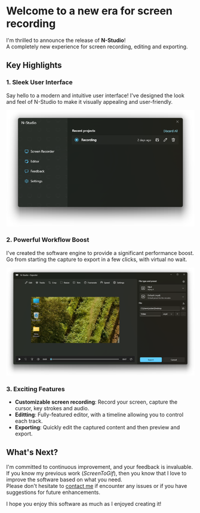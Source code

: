 # Welcome to a new era for screen recording

I'm thrilled to announce the release of **N-Studio**!  
A completely new experience for screen recording, editing and exporting.  

## Key Highlights

### 1. Sleek User Interface

Say hello to a modern and intuitive user interface! 
I've designed the look and feel of N-Studio to make it visually appealing and user-friendly.

![Welcome](./assets/welcome-dark.png)

### 2. Powerful Workflow Boost

I've created the software engine to provide a significant performance boost.  
Go from starting the capture to export in a few clicks, with virtual no wait.  

![Export](./assets/exporter-dark.png)

### 3. Exciting Features

- **Customizable screen recording**: Record your screen, capture the cursor, key strokes and audio.  
- **Editting**: Fully-featured editor, with a timeline allowing you to control each track.    
- **Exporting**: Quickly edit the captured content and then preview and export.  

## What's Next?

I'm committed to continuous improvement, and your feedback is invaluable.  
If you know my previous work (_ScreenToGif_), then you know that I love to improve the software based on what you need.  
Please don't hesitate to [contact me](https://www.nicke.tech) if encounter any issues or if you have suggestions for future enhancements.

I hope you enjoy this software as much as I enjoyed creating it!
